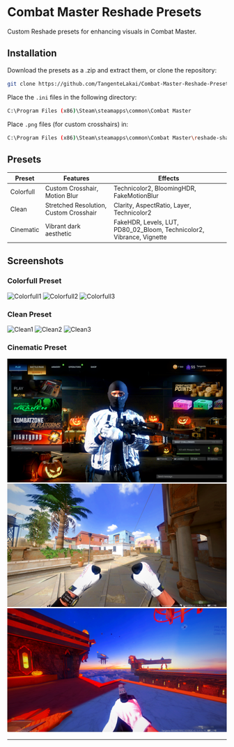 # Combat Master Reshade Presets

Custom Reshade presets for enhancing visuals in Combat Master.

## Installation

Download the presets as a .zip and extract them, or clone the repository:

```bash
git clone https://github.com/TangenteLakai/Combat-Master-Reshade-Presets.git
```

Place the `.ini` files in the following directory:

```bash
C:\Program Files (x86)\Steam\steamapps\common\Combat Master
```

Place `.png` files (for custom crosshairs) in:

```bash
C:\Program Files (x86)\Steam\steamapps\common\Combat Master\reshade-shaders\Textures
```

## Presets

| Preset      | Features                            | Effects                                   |
| ----------- | ----------------------------------- | ----------------------------------------- |
| Colorfull   | Custom Crosshair, Motion Blur       | Technicolor2, BloomingHDR, FakeMotionBlur |
| Clean       | Stretched Resolution, Custom Crosshair | Clarity, AspectRatio, Layer, Technicolor2 |
| Cinematic   | Vibrant dark aesthetic              | FakeHDR, Levels, LUT, PD80_02_Bloom, Technicolor2, Vibrance, Vignette |

## Screenshots

### Colorfull Preset

![Colorfull1](https://via.placeholder.com/468x300?text=App+Screenshot+Here)
![Colorfull2](https://via.placeholder.com/468x300?text=App+Screenshot+Here)
![Colorfull3](https://via.placeholder.com/468x300?text=App+Screenshot+Here)

### Clean Preset

![Clean1](https://via.placeholder.com/468x300?text=App+Screenshot+Here)
![Clean2](https://via.placeholder.com/468x300?text=App+Screenshot+Here)
![Clean3](https://via.placeholder.com/468x300?text=App+Screenshot+Here)

### Cinematic Preset

![Cinematic1](https://raw.githubusercontent.com/TangenteLakai/Combat-Master-Reshade-Presets/refs/heads/main/img/cinematic1.png)
![Cinematic2](https://raw.githubusercontent.com/TangenteLakai/Combat-Master-Reshade-Presets/refs/heads/main/img/cinematic2.png)
![Cinematic3](https://raw.githubusercontent.com/TangenteLakai/Combat-Master-Reshade-Presets/refs/heads/main/img/cinematic3.png)

---
